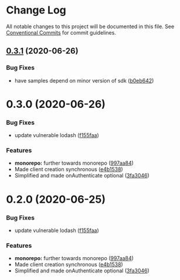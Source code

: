 # Change Log

All notable changes to this project will be documented in this file.
See [Conventional Commits](https://conventionalcommits.org) for commit guidelines.

## [0.3.1](https://github.com/haved/cognite-sdk-js/compare/authentication-sample@0.3.0...authentication-sample@0.3.1) (2020-06-26)


### Bug Fixes

* have samples depend on minor version of sdk ([b0eb642](https://github.com/haved/cognite-sdk-js/commit/b0eb6426764a4d9888b07f078abea976305368a6))





# 0.3.0 (2020-06-26)


### Bug Fixes

* update vulnerable lodash ([f155faa](https://github.com/haved/cognite-sdk-js/commit/f155faa9ae66a6d7233036bb1ba5025b72499a6a))


### Features

* **monorepo:** further towards monorepo ([997aa84](https://github.com/haved/cognite-sdk-js/commit/997aa845217516a2bdf20ec1b569ba911a1b2e60))
* Made client creation synchronous ([e4b1538](https://github.com/haved/cognite-sdk-js/commit/e4b15387194d632c322ff65e367fa4d0aa0ad69d))
* Simplified and made onAuthenticate optional ([3fa3046](https://github.com/haved/cognite-sdk-js/commit/3fa30466cb56c36f4d02d170f0248167ce91099a))





# 0.2.0 (2020-06-25)


### Bug Fixes

* update vulnerable lodash ([f155faa](https://github.com/cognitedata/cognite-sdk-js/commit/f155faa9ae66a6d7233036bb1ba5025b72499a6a))


### Features

* **monorepo:** further towards monorepo ([997aa84](https://github.com/cognitedata/cognite-sdk-js/commit/997aa845217516a2bdf20ec1b569ba911a1b2e60))
* Made client creation synchronous ([e4b1538](https://github.com/cognitedata/cognite-sdk-js/commit/e4b15387194d632c322ff65e367fa4d0aa0ad69d))
* Simplified and made onAuthenticate optional ([3fa3046](https://github.com/cognitedata/cognite-sdk-js/commit/3fa30466cb56c36f4d02d170f0248167ce91099a))

